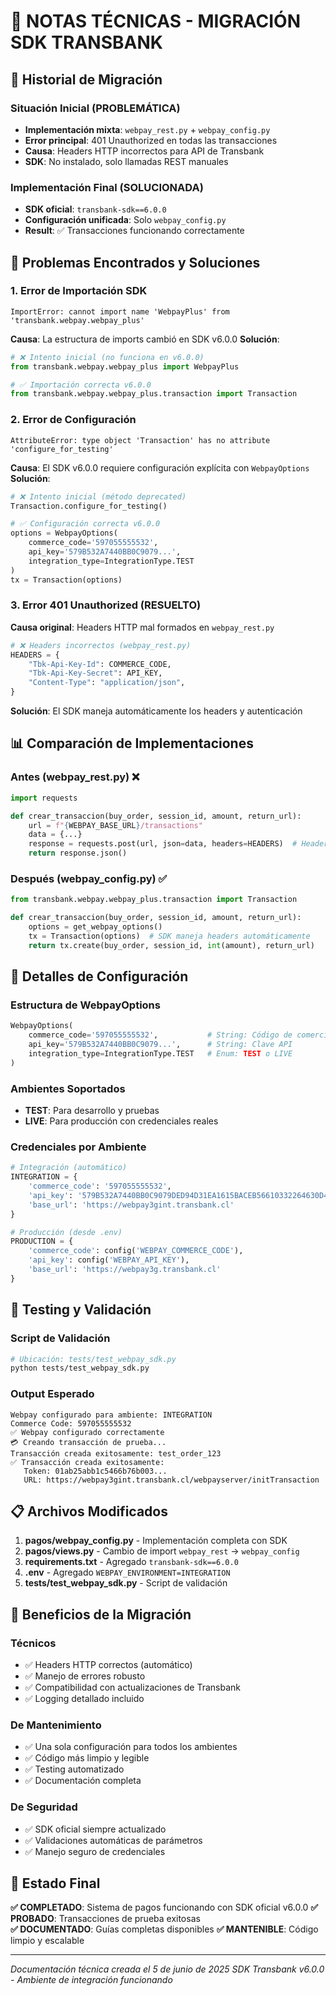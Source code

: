 # 📝 NOTAS TÉCNICAS - MIGRACIÓN SDK TRANSBANK

## 🔄 Historial de Migración

### Situación Inicial (PROBLEMÁTICA)
- **Implementación mixta**: `webpay_rest.py` + `webpay_config.py`
- **Error principal**: 401 Unauthorized en todas las transacciones
- **Causa**: Headers HTTP incorrectos para API de Transbank
- **SDK**: No instalado, solo llamadas REST manuales

### Implementación Final (SOLUCIONADA)
- **SDK oficial**: `transbank-sdk==6.0.0`
- **Configuración unificada**: Solo `webpay_config.py`
- **Result**: ✅ Transacciones funcionando correctamente

## 🚨 Problemas Encontrados y Soluciones

### 1. Error de Importación SDK
```
ImportError: cannot import name 'WebpayPlus' from 'transbank.webpay.webpay_plus'
```

**Causa**: La estructura de imports cambió en SDK v6.0.0
**Solución**:
```python
# ❌ Intento inicial (no funciona en v6.0.0)
from transbank.webpay.webpay_plus import WebpayPlus

# ✅ Importación correcta v6.0.0
from transbank.webpay.webpay_plus.transaction import Transaction
```

### 2. Error de Configuración
```
AttributeError: type object 'Transaction' has no attribute 'configure_for_testing'
```

**Causa**: El SDK v6.0.0 requiere configuración explícita con `WebpayOptions`
**Solución**:
```python
# ❌ Intento inicial (método deprecated)
Transaction.configure_for_testing()

# ✅ Configuración correcta v6.0.0
options = WebpayOptions(
    commerce_code='597055555532',
    api_key='579B532A7440BB0C9079...',
    integration_type=IntegrationType.TEST
)
tx = Transaction(options)
```

### 3. Error 401 Unauthorized (RESUELTO)
**Causa original**: Headers HTTP mal formados en `webpay_rest.py`
```python
# ❌ Headers incorrectos (webpay_rest.py)
HEADERS = {
    "Tbk-Api-Key-Id": COMMERCE_CODE,
    "Tbk-Api-Key-Secret": API_KEY,
    "Content-Type": "application/json",
}
```

**Solución**: El SDK maneja automáticamente los headers y autenticación

## 📊 Comparación de Implementaciones

### Antes (webpay_rest.py) ❌
```python
import requests

def crear_transaccion(buy_order, session_id, amount, return_url):
    url = f"{WEBPAY_BASE_URL}/transactions"
    data = {...}
    response = requests.post(url, json=data, headers=HEADERS)  # Headers incorrectos
    return response.json()
```

### Después (webpay_config.py) ✅
```python
from transbank.webpay.webpay_plus.transaction import Transaction

def crear_transaccion(buy_order, session_id, amount, return_url):
    options = get_webpay_options()
    tx = Transaction(options)  # SDK maneja headers automáticamente
    return tx.create(buy_order, session_id, int(amount), return_url)
```

## 🔧 Detalles de Configuración

### Estructura de WebpayOptions
```python
WebpayOptions(
    commerce_code='597055555532',           # String: Código de comercio
    api_key='579B532A7440BB0C9079...',      # String: Clave API  
    integration_type=IntegrationType.TEST   # Enum: TEST o LIVE
)
```

### Ambientes Soportados
- **TEST**: Para desarrollo y pruebas
- **LIVE**: Para producción con credenciales reales

### Credenciales por Ambiente
```python
# Integración (automático)
INTEGRATION = {
    'commerce_code': '597055555532',
    'api_key': '579B532A7440BB0C9079DED94D31EA1615BACEB56610332264630D42D0A36B1C',
    'base_url': 'https://webpay3gint.transbank.cl'
}

# Producción (desde .env)
PRODUCTION = {
    'commerce_code': config('WEBPAY_COMMERCE_CODE'),
    'api_key': config('WEBPAY_API_KEY'),
    'base_url': 'https://webpay3g.transbank.cl'
}
```

## 🧪 Testing y Validación

### Script de Validación
```bash
# Ubicación: tests/test_webpay_sdk.py
python tests/test_webpay_sdk.py
```

### Output Esperado
```
Webpay configurado para ambiente: INTEGRATION
Commerce Code: 597055555532
✅ Webpay configurado correctamente
💳 Creando transacción de prueba...
Transacción creada exitosamente: test_order_123
✅ Transacción creada exitosamente:
   Token: 01ab25abb1c5466b76b003...
   URL: https://webpay3gint.transbank.cl/webpayserver/initTransaction
```

## 📋 Archivos Modificados

1. **pagos/webpay_config.py** - Implementación completa con SDK
2. **pagos/views.py** - Cambio de import `webpay_rest` → `webpay_config`
3. **requirements.txt** - Agregado `transbank-sdk==6.0.0`
4. **.env** - Agregado `WEBPAY_ENVIRONMENT=INTEGRATION`
5. **tests/test_webpay_sdk.py** - Script de validación

## 🚀 Beneficios de la Migración

### Técnicos
- ✅ Headers HTTP correctos (automático)
- ✅ Manejo de errores robusto
- ✅ Compatibilidad con actualizaciones de Transbank
- ✅ Logging detallado incluido

### De Mantenimiento  
- ✅ Una sola configuración para todos los ambientes
- ✅ Código más limpio y legible
- ✅ Testing automatizado
- ✅ Documentación completa

### De Seguridad
- ✅ SDK oficial siempre actualizado
- ✅ Validaciones automáticas de parámetros
- ✅ Manejo seguro de credenciales

## 🎯 Estado Final

**✅ COMPLETADO**: Sistema de pagos funcionando con SDK oficial v6.0.0
**✅ PROBADO**: Transacciones de prueba exitosas  
**✅ DOCUMENTADO**: Guías completas disponibles
**✅ MANTENIBLE**: Código limpio y escalable

---
*Documentación técnica creada el 5 de junio de 2025*
*SDK Transbank v6.0.0 - Ambiente de integración funcionando*
